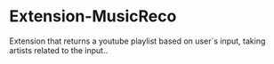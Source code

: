 # Extension-MusicReco
 Extension that returns a youtube playlist based on user´s input, taking artists related to the input..
